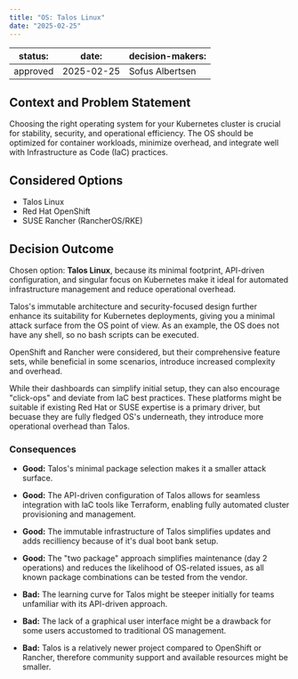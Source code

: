 ```yaml
---
title: "OS: Talos Linux"
date: "2025-02-25"
---
```



| status: | date: | decision-makers: |
| --- | --- | --- |
| approved | 2025-02-25 | Sofus Albertsen |

## Context and Problem Statement

Choosing the right operating system for your Kubernetes cluster is crucial for stability, security, and operational efficiency.  The OS should be optimized for container workloads, minimize overhead, and integrate well with Infrastructure as Code (IaC) practices.

## Considered Options

* Talos Linux
* Red Hat OpenShift
* SUSE Rancher (RancherOS/RKE)

## Decision Outcome

Chosen option: **Talos Linux**, because its minimal footprint, API-driven configuration, and singular focus on Kubernetes make it ideal for automated infrastructure management and reduce operational overhead.

Talos's immutable architecture and security-focused design further enhance its suitability for Kubernetes deployments, giving you a minimal attack surface from the OS point of view. As an example, the OS does not have any shell, so no bash scripts can be executed.

OpenShift and Rancher were considered, but their comprehensive feature sets, while beneficial in some scenarios, introduce increased complexity and overhead.

While their dashboards can simplify initial setup, they can also encourage "click-ops" and deviate from IaC best practices.  These platforms might be suitable if existing Red Hat or SUSE expertise is a primary driver, but becuase they are fully fledged OS's underneath, they introduce more operational overhead than Talos.

### Consequences

* **Good:** Talos's minimal package selection makes it a smaller attack surface.
* **Good:** The API-driven configuration of Talos allows for seamless integration with IaC tools like Terraform, enabling fully automated cluster provisioning and management.
* **Good:** The immutable infrastructure of Talos simplifies updates and adds recilliency because of it's dual boot bank setup.
* **Good:** The "two package" approach simplifies maintenance (day 2 operations) and reduces the likelihood of OS-related issues, as all known package combinations can be tested from the vendor.

* **Bad:**  The learning curve for Talos might be steeper initially for teams unfamiliar with its API-driven approach.
* **Bad:**  The lack of a graphical user interface might be a drawback for some users accustomed to traditional OS management.
* **Bad:** Talos is a relatively newer project compared to OpenShift or Rancher, therefore community support and available resources might be smaller.
